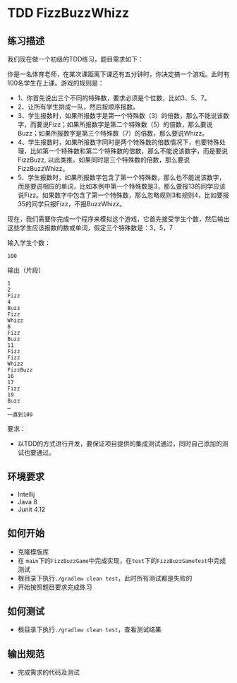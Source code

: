 # TDD FizzBuzzWhizz

## 练习描述

我们现在做一个初级的TDD练习，题目需求如下：

你是一名体育老师，在某次课距离下课还有五分钟时，你决定搞一个游戏。此时有100名学生在上课。游戏的规则是：

+ 1、你首先说出三个不同的特殊数，要求必须是个位数，比如3、5、7。
+ 2、让所有学生排成一队，然后按顺序报数。
+ 3、学生报数时，如果所报数字是第一个特殊数（3）的倍数，那么不能说该数字，而要说Fizz；如果所报数字是第二个特殊数（5）的倍数，那么要说Buzz；如果所报数字是第三个特殊数（7）的倍数，那么要说Whizz。
+ 4、学生报数时，如果所报数字同时是两个特殊数的倍数情况下，也要特殊处理，比如第一个特殊数和第二个特殊数的倍数，那么不能说该数字，而是要说FizzBuzz, 以此类推。如果同时是三个特殊数的倍数，那么要说FizzBuzzWhizz。
+ 5、学生报数时，如果所报数字包含了第一个特殊数，那么也不能说该数字，而是要说相应的单词，比如本例中第一个特殊数是3，那么要报13的同学应该说Fizz。如果数字中包含了第一个特殊数，那么忽略规则3和规则4，比如要报35的同学只报Fizz，不报BuzzWhizz。
 
现在，我们需要你完成一个程序来模拟这个游戏，它首先接受学生个数，然后输出这些学生应该报数的数或单词，假定三个特殊数是：3，5，7

输入学生个数：
```
100
```

输出（片段）
```
1
2
Fizz
4
Buzz
Fizz
Whizz
8
Fizz
Buzz
11
Fizz
Fizz
Whizz
FizzBuzz
16
17
Fizz
19
Buzz 
…
一直到100
```

要求：
- 以TDD的方式进行开发，要保证项目提供的集成测试通过，同时自己添加的测试也要通过。

## 环境要求

- Intellij
- Java 8
- Junit 4.12

## 如何开始

- 克隆模版库
- 在 `main`下的`FizzBuzzGame`中完成实现，在`test`下的`FizzBuzzGameTest`中完成测试
- 根目录下执行`./gradlew clean test`，此时所有测试都是失败的
- 开始按照题目要求完成练习

## 如何测试
- 根目录下执行`./gradlew clean test`，查看测试结果

## 输出规范
- 完成需求的代码及测试
